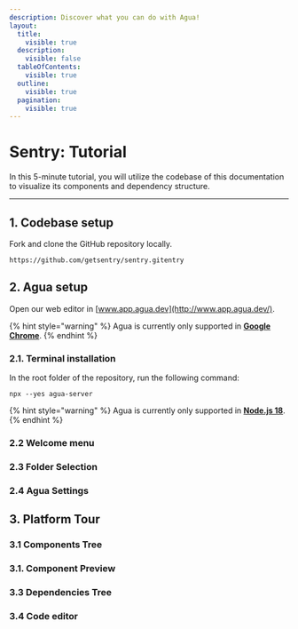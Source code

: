 ```yaml
---
description: Discover what you can do with Agua!
layout:
  title:
    visible: true
  description:
    visible: false
  tableOfContents:
    visible: true
  outline:
    visible: true
  pagination:
    visible: true
---
```


# Sentry: Tutorial

In this 5-minute tutorial, you will utilize the codebase of this documentation to visualize its components and dependency structure.

***



## 1. Codebase setup[​](https://docs.agua.dev/installation#1-codebase-setup) <a href="#id-1-codebase-setup" id="id-1-codebase-setup"></a>

Fork and clone the GitHub repository locally.

```
https://github.com/getsentry/sentry.gitentry
```



## 2. Agua setup[​](https://docs.agua.dev/installation#2-agua-setup) <a href="#id-2-agua-setup" id="id-2-agua-setup"></a>

Open our web editor in [www.app.agua.dev](http://www.app.agua.dev/).

{% hint style="warning" %}
Agua is currently only supported in [**Google Chrome**](https://www.google.com/intl/es-419/chrome/).
{% endhint %}



### 2.1. Terminal installation[​](https://docs.agua.dev/installation#21-terminal-installation) <a href="#id-21-terminal-installation" id="id-21-terminal-installation"></a>

In the root folder of the repository, run the following command:

```
npx --yes agua-server
```

{% hint style="warning" %}
Agua is currently only supported in [**Node.js 18**](https://nodejs.org/en/download).
{% endhint %}



### 2.2 Welcome menu[​](https://docs.agua.dev/installation#22-welcome-menu) <a href="#id-22-welcome-menu" id="id-22-welcome-menu"></a>



### 2.3 Folder Selection[​](https://docs.agua.dev/installation#23-folder-selection) <a href="#id-23-folder-selection" id="id-23-folder-selection"></a>



### 2.4 Agua Settings[​](https://docs.agua.dev/installation#24-agua-settings) <a href="#id-24-agua-settings" id="id-24-agua-settings"></a>



## 3. Platform Tour[​](https://docs.agua.dev/installation#3-platform-tour) <a href="#id-3-platform-tour" id="id-3-platform-tour"></a>



### 3.1 **Components** Tree <a href="#id-33-graphs" id="id-33-graphs"></a>

### 3.1. Component Preview[​](https://docs.agua.dev/installation#31-component-previews) <a href="#id-31-component-previews" id="id-31-component-previews"></a>

### 3.3 **Dependencies** Tree <a href="#id-33-graphs" id="id-33-graphs"></a>

### 3.4 Code editor[​](https://docs.agua.dev/installation#32-code-editor) <a href="#id-32-code-editor" id="id-32-code-editor"></a>

